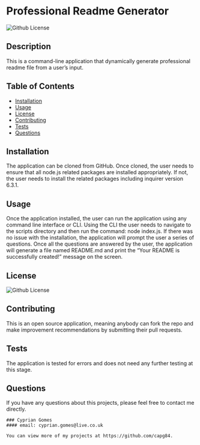 # Professional Readme Generator
  
  ![Github License](https://img.shields.io/badge/license-MIT-blue.svg)

  
  ## Description 
  This is a command-line application that dynamically generate professional readme file from a user’s input.

  ## Table of Contents
  * [Installation](#installation)
  * [Usage](#usage)
  * [License](#license)
  * [Contributing](#contributing)
  * [Tests](#tests)
  * [Questions](#questions)
  
  ## Installation 
  The application can be cloned from GitHub. Once cloned, the user needs to ensure that all node.js related packages are installed appropriately. If not, the user needs to install the related packages including inquirer version 6.3.1.

  ## Usage 
  Once the application installed, the user can run the application using any command line interface or CLI. Using the CLI the user needs to navigate to the scripts directory and then run the command: node index.js. If there was no issue with the installation, the application will prompt the user a series of questions. Once all the questions are answered by the user, the application will generate a file named README.md and print the “Your README is successfully created!” message on the screen.

  ## License
  ![Github License](https://img.shields.io/badge/license-MIT-blue.svg) 

  ## Contributing 
  This is an open source application, meaning anybody can fork the repo and make improvement recommendations by submitting their pull requests.

  ## Tests
  The application is tested for errors and does not need any further testing at this stage.

  ## Questions
  If you have any questions about this projects, please feel free to contact me directly.

    ### Cyprian Gomes
    #### email: cyprian.gomes@live.co.uk
  
    You can view more of my projects at https://github.com/capg84.
